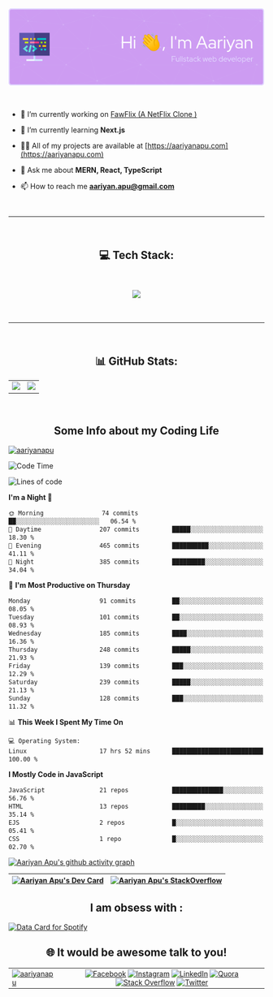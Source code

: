 <div align="center"> <img align="center" src="./github-header-image.png" alt="header"/> </div>


<!--  Profile Information  -->
</br>
</br>

- 🔭 I’m currently working on [FawFlix (A NetFlix Clone )](https://fawflix.vercel.app/)

- 🌱 I’m currently learning **Next.js**

- 👨‍💻 All of my projects are available at [https://aariyanapu.com](https://aariyanapu.com)

- 💬 Ask me about **MERN, React, TypeScript**

- 📫 How to reach me **aariyan.apu@gmail.com**

</br>

---

</br>
<h2 align="center"> 💻 Tech Stack: </h2>
</br>

<p align='center'>

 <img src="https://skillicons.dev/icons?i=nextjs,mongodb,express,react,nodejs,redux,tailwind,materialui,bootstrap,vite,ts,html,css,js,jquery" />
</p>

</br>

---

</br>
<h2 align="center"> 📊 GitHub Stats: </h2>

|       |        |
| -------------------- | :-----------------------: |
| ![](https://github-readme-stats.vercel.app/api?username=aariyanapu&theme=material-palenight&hide_border=false&include_all_commits=true&count_private=true)                           |                        ![](https://github-readme-streak-stats.herokuapp.com/?user=aariyanapu&theme=material-palenight&hide_border=false)                        |








<br/>
<h2 align="center"> Some Info about my Coding Life </h2>
<p > <a href="https://visitcount.itsvg.in" target="blank"><img src="https://visitcount.itsvg.in/api?id=aariyanapu&icon=0&color=1" alt="aariyanapu" /></a></p>

<!--START_SECTION:waka-->
![Code Time](http://img.shields.io/badge/Code%20Time-785%20hrs%2055%20mins-blue)

![Lines of code](https://img.shields.io/badge/From%20Hello%20World%20I%27ve%20Written-1.3%20million%20lines%20of%20code-blue)

**I'm a Night 🦉** 

```text
🌞 Morning                74 commits          ██░░░░░░░░░░░░░░░░░░░░░░░   06.54 % 
🌆 Daytime                207 commits         █████░░░░░░░░░░░░░░░░░░░░   18.30 % 
🌃 Evening                465 commits         ██████████░░░░░░░░░░░░░░░   41.11 % 
🌙 Night                  385 commits         █████████░░░░░░░░░░░░░░░░   34.04 % 
```
📅 **I'm Most Productive on Thursday** 

```text
Monday                   91 commits          ██░░░░░░░░░░░░░░░░░░░░░░░   08.05 % 
Tuesday                  101 commits         ██░░░░░░░░░░░░░░░░░░░░░░░   08.93 % 
Wednesday                185 commits         ████░░░░░░░░░░░░░░░░░░░░░   16.36 % 
Thursday                 248 commits         █████░░░░░░░░░░░░░░░░░░░░   21.93 % 
Friday                   139 commits         ███░░░░░░░░░░░░░░░░░░░░░░   12.29 % 
Saturday                 239 commits         █████░░░░░░░░░░░░░░░░░░░░   21.13 % 
Sunday                   128 commits         ███░░░░░░░░░░░░░░░░░░░░░░   11.32 % 
```


📊 **This Week I Spent My Time On** 

```text
💻 Operating System: 
Linux                    17 hrs 52 mins      █████████████████████████   100.00 % 
```

**I Mostly Code in JavaScript** 

```text
JavaScript               21 repos            ██████████████░░░░░░░░░░░   56.76 % 
HTML                     13 repos            █████████░░░░░░░░░░░░░░░░   35.14 % 
EJS                      2 repos             █░░░░░░░░░░░░░░░░░░░░░░░░   05.41 % 
CSS                      1 repo              █░░░░░░░░░░░░░░░░░░░░░░░░   02.70 % 
```




<!--END_SECTION:waka-->

<!-- Activity Graph  -->
   [![Aariyan Apu's github activity graph](https://github-readme-activity-graph.cyclic.app/graph?username=AariyanApu&theme=dracula)](https://github.com/ashutosh00710/github-readme-activity-graph)




<div align="center">

| <a href="https://app.daily.dev/aariyanapu"><img src="https://api.daily.dev/devcards/9765e7151f4a4163a3aa26a1c1b5c469.png?r=1nz" width="230" alt="Aariyan Apu's Dev Card"/></a> | [![Aariyan Apu's StackOverflow](https://github-readme-stackoverflow.vercel.app/?userID=12180960&theme=dark)](https://stackoverflow.com/users/12180960/aariyan-apu)|
| ------- | ----- |

</div>


<div align="center">
<h2> I am obsess with : </div>

<a href="https://www.data-card-for-spotify.com/card?user_id=31tn6riohy27abhahkklkxmaigbu">
  <img src="https://www.data-card-for-spotify.com/api/card?user_id=31tn6riohy27abhahkklkxmaigbu" alt="Data Card for Spotify">
</a>


</div>



</br>
<h2 align="center"> 🌐 It would be awesome talk to you!  </h2>

|     |    |
| ------------ | :-------------------: |
| <a href="https://twitter.com/aariyanapu" target="blank"><img src="https://img.shields.io/twitter/follow/aariyanapu?logo=twitter&style=for-the-badge" alt="aariyanapu" /></a> | [![Facebook](https://img.shields.io/badge/Facebook-%231877F2.svg?logo=Facebook&logoColor=white)](https://facebook.com/aariyan.apu) [![Instagram](https://img.shields.io/badge/Instagram-%23E4405F.svg?logo=Instagram&logoColor=white)](https://instagram.com/aariyan.apu) [![LinkedIn](https://img.shields.io/badge/LinkedIn-%230077B5.svg?logo=linkedin&logoColor=white)](https://linkedin.com/in/aariyanapu) [![Quora](https://img.shields.io/badge/Quora-%23B92B27.svg?logo=Quora&logoColor=white)](https://quora.com/profile/Aariyan-Apu) [![Stack Overflow](https://img.shields.io/badge/-Stackoverflow-FE7A16?logo=stack-overflow&logoColor=white)](https://stackoverflow.com/users/12180960) [![Twitter](https://img.shields.io/badge/Twitter-%231DA1F2.svg?logo=Twitter&logoColor=white)](https://twitter.com/aariyanapu) |




